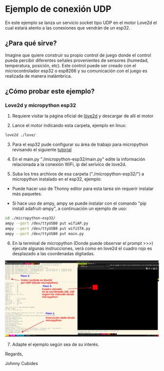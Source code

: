 # Ejemplo de conexión UDP

En este ejemplo se lanza un servicio socket tipo UDP en el motor Love2d el cual
estará atento a las conexiones que vendrán de un esp32.

## ¿Para qué sirve?

Imagine que quiere construir su propio control de juego donde el control pueda percibir
diferentes señales provenientes de sensores (humedad, temperatura, posición, etc).
Este control puede ser creado con el microcontrolador esp32 o esp8266 y su comunicación
con el juego es realizada de manera inalámbrica.

## ¿Cómo probar este ejemplo?

### Love2d y micropython esp32
1. Requiere visitar la página oficial de [löve2d](https://love2d.org/) y descargar de allí el motor

2. Lance el motor indicando esta carpeta, ejemplo en linux:

```bash
love2d ./love/
```

3. Para el esp32 pude configurar su área de trabajo para micropython revisando el siguiente [tutorial](https://randomnerdtutorials.com/getting-started-thonny-micropython-python-ide-esp32-esp8266/)

4. En el main.py "./micropython-esp32/main.py" edite la información relacionada a la conexión WiFi, ip del serivico
de love2d.

5. Suba los tres archivos de esa carpeta ("./micropython-esp32/") a micropython instalado en el esp32, ejemplo:

* Puede hacer uso de Thonny editor para esta tarea sin requerir instalar más paquetes.

* Si hace uso de ampy, ampy se puede instalar con el comando "pip install adafruit-ampy", a continuación un ejemplo de uso:

```bash
cd ./micropython-esp32/
ampy --port /dev/ttyUSB0 put wifiAP.py
ampy --port /dev/ttyUSB0 put wifiSTA.py
ampy --port /dev/ttyUSB0 put main.py
```
6. En la terminal de micropython (Donde puede observar el prompt >>>) ejecute algunas instrucciones, verá
como en love2d el cuadro rojo es desplazado a las coordenadas digitadas.

![ejemplo](./ejemplo-de-uso-micropython.png)


7. Adapte el ejemplo según sea de su interés.

Regards,

Johnny Cubides
